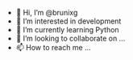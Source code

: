 - 👋 Hi, I’m @brunixg
- 👀 I’m interested in development
- 🌱 I’m currently learning Python
- 💞️ I’m looking to collaborate on ...
- 📫 How to reach me ...

<!---
brunixg/brunixg is a ✨ special ✨ repository because its `README.md` (this file) appears on your GitHub profile.
You can click the Preview link to take a look at your changes.
--->
